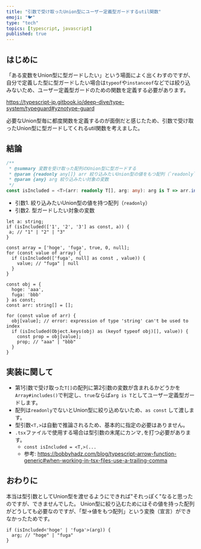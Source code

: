 ```yaml
---
title: "引数で受け取ったUnion型にユーザー定義型ガードするutil関数"
emoji: "🐦"
type: "tech"
topics: [typescript, javascript]
published: true
---
```


## はじめに
「ある変数をUnion型に型ガードしたい」という場面によく出くわすのですが、自分で定義した型に型ガードしたい場合は`typeof`や`instanceof`などでは絞り込みないため、ユーザー定義型ガードのための関数を定義する必要があります。


https://typescript-jp.gitbook.io/deep-dive/type-system/typeguard#yznotype-guard


必要なUnion型毎に都度関数を定義するのが面倒だと感じたため、引数で受け取ったUnion型に型ガードしてくれるutil関数を考えました。

## 結論

```ts
/**
 * @summary 変数を受け取った配列のUnion型に型ガードする
 * @param {readonly any[]} arr 絞り込みたいUnion型の値をもつ配列（`readonly`）
 * @param {any} arg 絞り込みたい対象の変数
 */
const isIncluded = <T>(arr: readonly T[], arg: any): arg is T => arr.includes(arg);
```

- 引数1. 絞り込みたいUnion型の値を持つ配列（`readonly`）
- 引数2. 型ガードしたい対象の変数

```ts:例1.
let a: string;
if (isIncluded(['1', '2', '3'] as const, a)) {
 a; // "1" | "2" | "3"
}
```

```ts:例2.
const array = ['hoge', 'fuga', true, 0, null];
for (const value of array) {
  if (isIncluded(['fuga', null] as const , value)) {
    value; // "fuga" | null
  }
}
```

```ts:例3.
const obj = {
  hoge: 'aaa',
  fuga: 'bbb'
} as const;
const arr: string[] = [];

for (const value of arr) {
  obj[value]; // error: expression of type 'string' can't be used to index
  if (isIncluded(Object.keys(obj) as (keyof typeof obj)[], value)) {
    const prop = obj[value];
    prop; // "aaa" | "bbb"
  }
}
```

## 実装に関して

- 第1引数で受け取った`T[]`の配列に第2引数の変数が含まれるかどうかを`Array#includes()`で判定し、`true`ならば`arg is T`としてユーザー定義型ガードします。
- 配列は`readonly`でないとUnion型に絞り込めないため、`as const` して渡します。
- 型引数`<T,>`は自動で推論されるため、基本的に指定の必要はありません。
- `.tsx`ファイルで使用する場合は型引数の末尾にカンマ`,`を打つ必要があります。
  - `const isIncluded = <T,>(...`
  - 参考: https://bobbyhadz.com/blog/typescript-arrow-function-generic#when-working-in-tsx-files-use-a-trailing-comma


## おわりに

本当は型引数としてUnion型を渡せるようにできれば"それっぽく"なると思ったのですが、できませんでした。
Union型に絞り込むためにはその値を持った配列がどうしても必要なのですが、「型→値をもつ配列」という変換（宣言）ができなかったためです。

```ts:イメージ
if (isIncluded<'hoge' | 'fuga'>(arg)) {
  arg; // "hoge" | "fuga"
}
```